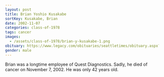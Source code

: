```yaml
---
layout: post
title: Brian Yoshio Kusakabe
sortKey: Kusakabe, Brian
date: 2002-11-07
categories: class-of-1978
tags: cancer
images:
  - /assets/class-of-1978/brian-y-kusakabe-1.png
obituary: https://www.legacy.com/obituaries/seattletimes/obituary.aspx?page=lifestory&pid=590943
gender: male
---
```

Brian was a longtime employee of Quest Diagnostics. Sadly, he died of cancer on November 7, 2002. He was only 42 years old.
